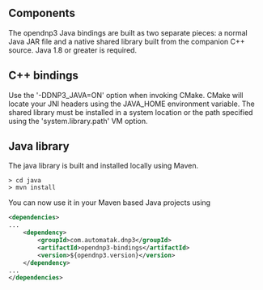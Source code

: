 ## Components

The opendnp3 Java bindings are built as two separate pieces: a normal Java JAR file and a native shared library
built from the companion C++ source. Java 1.8 or greater is required.

## C++ bindings

Use the '-DDNP3_JAVA=ON' option when invoking CMake. CMake will locate your JNI headers using the JAVA_HOME environment variable. The shared
library must be installed in a system location or the path specified using the 'system.library.path' VM option.


## Java library

The java library is built and installed locally using Maven.

```
> cd java
> mvn install
```

You can now use it in your Maven based Java projects using 

```xml
<dependencies>
...
	<dependency>
		<groupId>com.automatak.dnp3</groupId>
		<artifactId>opendnp3-bindings</artifactId>
		<version>${opendnp3.version}</version>
	</dependency>
...
</dependencies>
```
